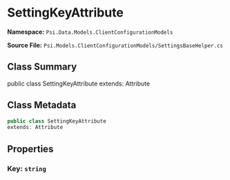 # SettingKeyAttribute

**Namespace:** `Psi.Data.Models.ClientConfigurationModels`

**Source File:** `Psi.Models.ClientConfigurationModels/SettingsBaseHelper.cs`

## Class Summary

public class SettingKeyAttribute
extends: Attribute

## Class Metadata

```typescript
public class SettingKeyAttribute
extends: Attribute
```

## Properties

### Key: `string`

